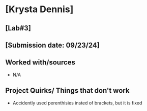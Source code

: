 # [Krysta Dennis]
## [Lab#3]
## [Submission date: 09/23/24]
## Worked with/sources 
* N/A
## Project Quirks/ Things that don't work
* Accidently used perenthisies insted of brackets, but it is fixed


